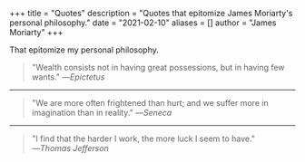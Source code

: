 +++
title = "Quotes"
description = "Quotes that epitomize James Moriarty's personal philosophy."
date = "2021-02-10"
aliases = []
author = "James Moriarty"
+++

That epitomize my personal philosophy.

> "Wealth consists not in having great possessions, but in having few wants."
_―Epictetus_

<hr />

> "We are more often frightened than hurt; and we suffer more in imagination than in reality."
_―Seneca_

<hr />

> "I find that the harder I work, the more luck I seem to have."
_―Thomas Jefferson_
